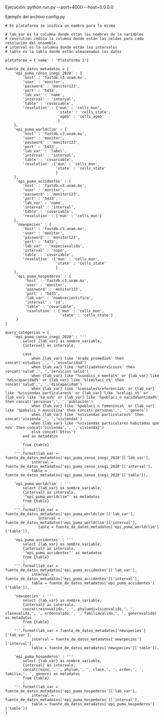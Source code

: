 Ejecución: python run.py --port=4000 --host=0.0.0.0

Ejemplo del archivo config.py
    
    
    # En plataforma se inidica un nombre para la misma
    
    # lab_var es la columna donde están los nombres de la variables
    # resolution indica la columna donde están las celdas para cada resolución del ensamble.
    # interval es la columna donde están los intervalos
    # table es la tabla donde están almacenados los datos
    
    plataforma = {'name' : 'Plataforma 1'}
    
    fuente_de_datos_metadatos = {
        'epi_puma_censo_inegi_2020' : {
            'host' : 'fastdb.c3.unam.mx',
            'user' : 'monitor',
            'password' : 'monitor123',
            'port' : '5433',
            'lab_var' : 'name',
            'interval' : 'interval',
            'table' : 'covariable',
            'resolution' : {'mun' : 'cells_mun',
                            'state' : 'cells_state',
                            'ageb' : 'cells_ageb'
                            }
        },
        'epi_puma_worldclim' : {
            'host' : 'fastdb.c3.unam.mx',
            'user' : 'monitor',
            'password' : 'monitor123',
            'port' : '5433',
            'lab_var' : 'label',
            'interval' : 'interval',
            'table' : 'covariable',
            'resolution' :{'mun' : 'cells_mun',
                           'state' : 'cells_state'
                           }
        },
         'epi_puma_accidentes' : {
            'host' : 'fastdb.c3.unam.mx',
            'user' : 'monitor',
            'password' : 'monitor123',
            'port' : '5433',
            'lab_var' : 'name',
            'interval' : 'interval',
            'table' : 'covariable',
            'resolution' : {'mun' : 'cells_mun'}
        },
         'newspecies' : {
            'host' : 'fastdb.c3.unam.mx',
            'user' : 'monitor',
            'password' : 'monitor123',
            'port' : '5433',
            'lab_var' : 'especievalida',
            'interval' : 'nspn',
            'table' : 'covariable',
            'resolution' :{'mun' : 'cells_mun',
                           'state' : 'cells_state'
                           }
        },
         'epi_puma_hospederos' : {
             'host' : 'fastdb.c3.unam.mx',
             'user' : 'monitor',
             'password' : 'monitor123',
             'port' : '5433',
             'lab_var' : 'nombrecientifico',
             'interval' : 'id',
             'table' : 'covariable',
             'resolution' : {'mun' : 'cells_mun',
                             'state' : 'cells_state'}
         }
    }
    
    query_categorias = {
        'epi_puma_censo_inegi_2020' : '''
            select {lab_var} as nombre_variable,
            {interval} as intervalo,
    
            case 
                when {lab_var} like 'Grado promedio%' then concat('estudios',', ','escolaridad') 
                when {lab_var} like '%afiliada%servicios%' then concat('salud',', ','servicios salud')
                when {lab_var} like '%condici_n mental%' or {lab_var} like '%discapacidad%' or {lab_var} like '%limitaci_n%' then concat('salud',', ','discapacidad')
                when {lab_var} like '%censales%referencia%' or {lab_var} like '%viviendas particulares%' or {lab_var} like '%religi_n%' or {lab_var} like '%a_os%' or {lab_var} like '%poblaci_n nacida%entidad%' then concat('personas',', ','población')
                when {lab_var} like '%poblaci_n femeninca%' or {lab_var} like '%pobalci_n masculina' then concat('personas',', ','genero')
                when {lab_var} like '%viviendas particulares%' then concat('vivienda',', ','vivienda1')
                when {lab_var} like '%viviendas particulares habitadas que no%' then concat('vivienda',', ','vivienda2')
                else concat('Otros')
            end as metadatos
    
            from {table}
            ;
        '''.format(lab_var = fuente_de_datos_metadatos['epi_puma_censo_inegi_2020']['lab_var'],
                interval = fuente_de_datos_metadatos['epi_puma_censo_inegi_2020']['interval'],
                table = fuente_de_datos_metadatos['epi_puma_censo_inegi_2020']['table']),
    
        'epi_puma_worldclim' : '''
            select {lab_var} as nombre_variable,
            {interval} as intervalo,
            '"epi_puma_worldclim"' as metadatos
            from {table}
            ;
        '''.format(lab_var = fuente_de_datos_metadatos['epi_puma_worldclim']['lab_var'],
                   interval = fuente_de_datos_metadatos['epi_puma_worldclim']['interval'],
                   table = fuente_de_datos_metadatos['epi_puma_worldclim']['table']),
    
        'epi_puma_accidentes' : '''
            select {lab_var} as nombre_variable,
            {interval} as intervalo,
            '"epi_puma_accidentes"' as metadatos
            from {table}
            ;
        '''.format(lab_var = fuente_de_datos_metadatos['epi_puma_accidentes']['lab_var'],
                interval = fuente_de_datos_metadatos['epi_puma_accidentes']['interval'],
                table = fuente_de_datos_metadatos['epi_puma_accidentes']['table']),
    
        'newspecies' : '''
            select {lab_var} as nombre_variable,
            {interval} as intervalo,
            concat(reinovalido,', ', phylumdivisionvalido,', ', clasevalida,', ', ordenvalido,', ', familiavalida,', ', generovalido) as metadatos
            from {table}
            ;
        '''.format(lab_var = fuente_de_datos_metadatos['newspecies']['lab_var'],
                interval = fuente_de_datos_metadatos['newspecies']['interval'],
                table = fuente_de_datos_metadatos['newspecies']['table']),
    
        'epi_puma_hospederos' : '''
            select {lab_var} as nombre_variable,
            {interval} as intervalo,
            concat(reino,', ', phylum,', ', clase,', ', orden,', ', familia,', ', genero) as metadatos
            from {table}
            ;
        '''.format(lab_var = fuente_de_datos_metadatos['epi_puma_hospederos']['lab_var'],
                interval = fuente_de_datos_metadatos['epi_puma_hospederos']['interval'],
                table = fuente_de_datos_metadatos['epi_puma_hospederos']['table'])
    }
